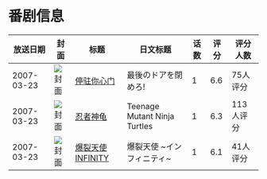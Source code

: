 # 番剧信息

|放送日期|封面|标题|日文标题|话数|评分|评分人数|
|---|---|---|---|---|---|---|
|2007-03-23|![封面](https://lain.bgm.tv/pic/cover/c/ed/1d/11114_9q9WU.jpg)|[停驻你心门](https://bangumi.tv/subject/11114)|最後のドアを閉めろ!|1|6.6|75人评分|
|2007-03-23|![封面](https://lain.bgm.tv/pic/cover/c/22/1d/25552_9yTD7.jpg)|[忍者神龟](https://bangumi.tv/subject/25552)|Teenage Mutant Ninja Turtles|1|6.3|113人评分|
|2007-03-23|![封面](https://lain.bgm.tv/pic/cover/c/bd/0c/45375_y023i.jpg)|[爆裂天使INFINITY](https://bangumi.tv/subject/45375)|爆裂天使 ~インフィニティ~|1|6.1|41人评分|
